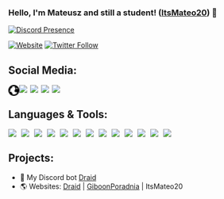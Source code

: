 ### Hello, I'm Mateusz and still a student! ([ItsMateo20][website]) 👋 

[![Discord Presence](https://lanyard.cnrad.dev/api/630812692659044352 )](https://discord.com/users/630812692659044352)

[![Website](https://img.shields.io/website?label=itsmateo20.ddns.net&style=for-the-badge&url=https%3A%2F%2Fitsmateo20.ddns.net)](https://itsmateo20.ddns.net)
[![Twitter Follow](https://img.shields.io/twitter/follow/ItsMateo20?color=1DA1F2&logo=twitter&style=for-the-badge)](https://twitter.com/intent/follow?original_referer=https://github.com/ItsMateo20&screen_name=ItsMateo20)

## Social Media:

[<img align="left" width="22px" src="https://raw.githubusercontent.com/iconic/open-iconic/master/svg/globe.svg" />][website]
[<img align="left" width="22px" src="https://cdn.jsdelivr.net/npm/simple-icons@v3/icons/youtube.svg" />][youtube]
[<img align="left" width="22px" src="https://cdn.jsdelivr.net/npm/simple-icons@v3/icons/twitter.svg" />][twitter]
[<img align="left" width="22px" src="https://cdn.jsdelivr.net/npm/simple-icons@v3/icons/instagram.svg" />][instagram]
[<img align="left" width="22px" src="https://cdn.jsdelivr.net/npm/simple-icons@v3/icons/discord.svg" />][discord]


<br />

## Languages & Tools:

[<img align="left" width="26px" src="https://cdn.jsdelivr.net/npm/simple-icons@3/icons/visualstudiocode.svg" />][vscode]
[<img align="left" width="26px" src="https://cdn.jsdelivr.net/npm/simple-icons@3/icons/html5.svg" />][html]
[<img align="left" width="26px" src="https://cdn.jsdelivr.net/npm/simple-icons@3/icons/css3.svg" />][css]
[<img align="left" width="26px" src="https://cdn.jsdelivr.net/npm/simple-icons@3/icons/javascript.svg" />][javascript]
[<img align="left" width="26px" src="https://cdn.jsdelivr.net/npm/simple-icons@3/icons/node-dot-js.svg" />][nodejs]
[<img align="left" width="26px" src="https://cdn.jsdelivr.net/npm/simple-icons@3/icons/mongodb.svg" />][mongodb]
[<img align="left" width="26px" src="https://cdn.jsdelivr.net/npm/simple-icons@3/icons/git.svg" />][git]
[<img align="left" width="26px" src="https://cdn.jsdelivr.net/npm/simple-icons@3/icons/github.svg" />][github]
[<img align="left" width="26px" src="https://cdn.jsdelivr.net/npm/simple-icons@3/icons/vue-dot-js.svg" />][vue]
[<img align="left" width="26px" src="https://cdn.jsdelivr.net/npm/simple-icons@3/icons/lua.svg" />][lua]
[<img align="left" width="26px" src="https://cdn.jsdelivr.net/npm/simple-icons@3/icons/json.svg" />][json]
[<img align="left" width="26px" src="https://cdn.jsdelivr.net/npm/simple-icons@3/icons/python.svg" />][python]
[<img align="left" width="26px" src="https://cdn.jsdelivr.net/npm/simple-icons@3/icons/typescript.svg" />][typescript]


<br />

## Projects:

- 🤖 My Discord bot [Draid][draid]
- 🌎 Websites: [Draid][draid] | [GiboonPoradnia][gibporad] | ItsMateo20


[website]: https://itsmateo20.ddns.net
[twitter]: https://twitter.com/ItsMateo20
[youtube]: https://youtube.com/ItsMateo20
[instagram]: https://instagram.com/ItsMateo20
[discord]: https://discord.com/users/630812692659044352
[draid]: https://draid.ddns.net
[gibporad]: https://gibporad.ddns.net

[vscode]: https://wikipedia.org/wiki/Visual_Studio_Code
[html]: https://wikipedia.org/wiki/HTML
[css]: https://wikipedia.org/wiki/CSS
[javascript]: https://wikipedia.org/wiki/JavaScript
[nodejs]: https://wikipedia.org/wiki/Node.js
[mongodb]: https://wikipedia.org/wiki/MongoDB
[git]: https://wikipedia.org/wiki/Git
[github]: https://wikipedia.org/wiki/GitHub
[vue]: https://wikipedia.org/wiki/Vue.js
[lua]: https://wikipedia.org/wiki/Lua
[json]: https://wikipedia.org/wiki/JSON
[python]: https://wikipedia.org/wiki/Python
[typescript]: https://wikipedia.org/wiki/TypeScript

